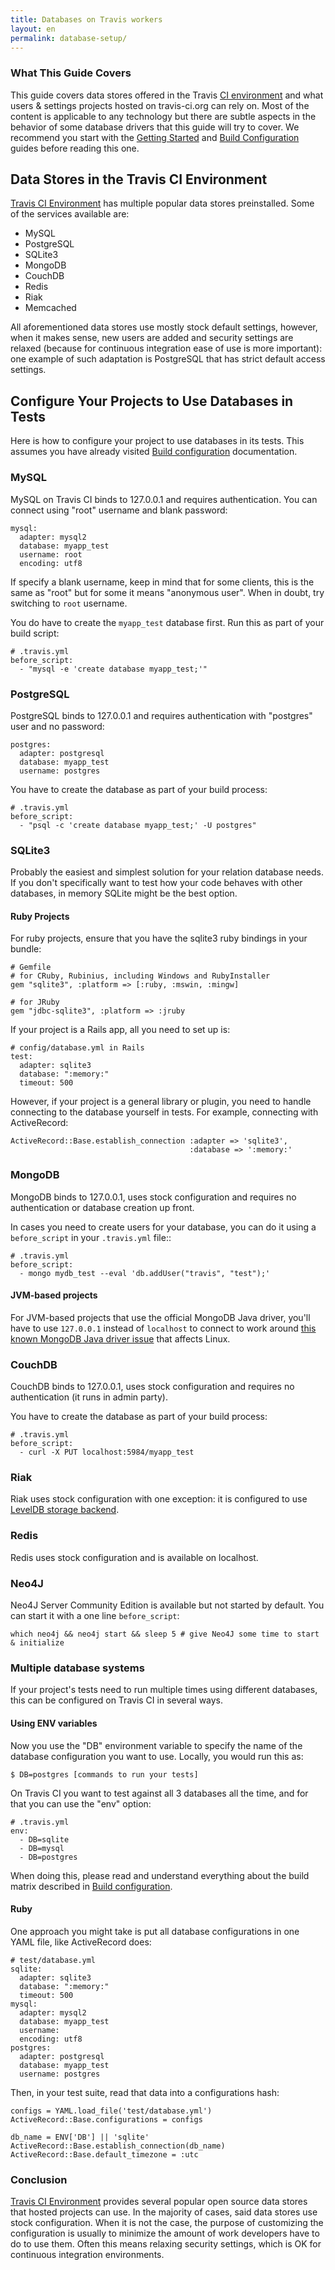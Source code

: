 ```yaml
---
title: Databases on Travis workers
layout: en
permalink: database-setup/
---
```


### What This Guide Covers

This guide covers data stores offered in the Travis [CI environment](/docs/user/ci-environment/) and what users & settings projects hosted on travis-ci.org can rely on. Most of the content is applicable to any technology but there are subtle aspects in the behavior of some database drivers that this guide will try to cover. We recommend you start with the [Getting Started](/docs/user/getting-started/) and [Build Configuration](/docs/user/build-configuration/) guides before reading this one.

## Data Stores in the Travis CI Environment

[Travis CI Environment](/docs/user/ci-environment/) has multiple popular data stores preinstalled. Some of the services available are:

* MySQL
* PostgreSQL
* SQLite3
* MongoDB
* CouchDB
* Redis
* Riak
* Memcached

All aforementioned data stores use mostly stock default settings, however, when it makes sense, new users are added and security settings are relaxed (because for continuous integration ease of use is more important): one example of such adaptation is PostgreSQL that has strict default access settings.

## Configure Your Projects to Use Databases in Tests

Here is how to configure your project to use databases in its tests. This assumes you have already visited [Build configuration](/docs/user/build-configuration/) documentation.

### MySQL

MySQL on Travis CI binds to 127.0.0.1 and requires authentication. You can connect using "root" username and blank password:

    mysql:
      adapter: mysql2
      database: myapp_test
      username: root
      encoding: utf8

If specify a blank username, keep in mind that for some clients, this is the same as "root" but for some it means "anonymous user". When in doubt,
try switching to `root` username.

You do have to create the `myapp_test` database first. Run this as part of your build script:

    # .travis.yml
    before_script:
      - "mysql -e 'create database myapp_test;'"

### PostgreSQL

PostgreSQL binds to 127.0.0.1 and requires authentication with "postgres" user and no password:

    postgres:
      adapter: postgresql
      database: myapp_test
      username: postgres

You have to create the database as part of your build process:

    # .travis.yml
    before_script:
      - "psql -c 'create database myapp_test;' -U postgres"

### SQLite3

Probably the easiest and simplest solution for your relation database needs. If you don't specifically want to test how your code behaves with other databases, in memory SQLite might be the best option.

#### Ruby Projects

For ruby projects, ensure that you have the sqlite3 ruby bindings in your bundle:

    # Gemfile
    # for CRuby, Rubinius, including Windows and RubyInstaller
    gem "sqlite3", :platform => [:ruby, :mswin, :mingw]

    # for JRuby
    gem "jdbc-sqlite3", :platform => :jruby


If your project is a Rails app, all you need to set up is:

    # config/database.yml in Rails
    test:
      adapter: sqlite3
      database: ":memory:"
      timeout: 500

However, if your project is a general library or plugin, you need to handle connecting to the database yourself in tests. For example, connecting with ActiveRecord:

    ActiveRecord::Base.establish_connection :adapter => 'sqlite3',
                                            :database => ':memory:'

### MongoDB

MongoDB binds to 127.0.0.1, uses stock configuration and requires no authentication or database creation up front.

In cases you need to create users for your database, you can do it using a `before_script` in your `.travis.yml` file::

    # .travis.yml
    before_script:
      - mongo mydb_test --eval 'db.addUser("travis", "test");'

#### JVM-based projects

For JVM-based projects that use the official MongoDB Java driver, you'll have to use `127.0.0.1` instead of `localhost` to connect to work around [this known MongoDB Java driver issue](https://jira.mongodb.org/browse/JAVA-249) that affects Linux.

### CouchDB

CouchDB binds to 127.0.0.1, uses stock configuration and requires no authentication (it runs in admin party).

You have to create the database as part of your build process:

    # .travis.yml
    before_script:
      - curl -X PUT localhost:5984/myapp_test

### Riak

Riak uses stock configuration with one exception: it is configured to use [LevelDB storage backend](http://wiki.basho.com/LevelDB.html).

### Redis

Redis uses stock configuration and is available on localhost.

### Neo4J

Neo4J Server Community Edition is available but not started by default. You can start it with a one line `before_script`:

    which neo4j && neo4j start && sleep 5 # give Neo4J some time to start & initialize

### Multiple database systems

If your project's tests need to run multiple times using different databases, this can be configured on Travis CI in several ways.

#### Using ENV variables

Now you use the "DB" environment variable to specify the name of the database configuration you want to use. Locally, you would run this as:

    $ DB=postgres [commands to run your tests]

On Travis CI you want to test against all 3 databases all the time, and for that you can use the "env" option:

    # .travis.yml
    env:
      - DB=sqlite
      - DB=mysql
      - DB=postgres

When doing this, please read and understand everything about the build matrix described in [Build configuration](/docs/user/build-configuration/).

#### Ruby

One approach you might take is put all database configurations in one YAML file, like ActiveRecord does:

    # test/database.yml
    sqlite:
      adapter: sqlite3
      database: ":memory:"
      timeout: 500
    mysql:
      adapter: mysql2
      database: myapp_test
      username:
      encoding: utf8
    postgres:
      adapter: postgresql
      database: myapp_test
      username: postgres

Then, in your test suite, read that data into a configurations hash:

    configs = YAML.load_file('test/database.yml')
    ActiveRecord::Base.configurations = configs

    db_name = ENV['DB'] || 'sqlite'
    ActiveRecord::Base.establish_connection(db_name)
    ActiveRecord::Base.default_timezone = :utc


### Conclusion

[Travis CI Environment](/docs/user/ci-environment/) provides several popular open source data stores that hosted projects can use. In the majority of cases, said data stores use stock configuration. When it is not the case, the purpose of customizing the configuration is usually to minimize the amount of work developers have to do to use them. Often this means relaxing security settings, which is OK for continuous integration environments.
